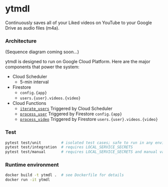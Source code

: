 # ytmdl

Continuously saves all of your Liked videos on YouTube to your Google Drive as audio files (m4a).

### Architecture

(Sequence diagram coming soon...)

ytmdl is designed to run on Google Cloud Platform. Here are the major components that power the system:

* Cloud Scheduler
  * 5-min interval
* Firestore
  * `config.{app}`
  * `users.{user}.videos.{video}`
* Cloud Functions
  * [`iterate_users`](ytmdl/iterate_users.py) Triggered by Cloud Scheduler
  * [`process_user`](ytmdl/process_user.py) Triggered by Firestore `config.{app}`
  * [`process_video`](ytmdl/process_video.py) Triggered by Firestore `users.{user}.videos.{video}`

### Test

```bash
pytest test/unit         # isolated test cases; safe to run in any environment
pytest test/integration  # requires LOCAL_SERVICE_SECRETS
pytest test/manual       # requires LOCAL_SERVICE_SECRETS and manual validation
```

### Runtime environment

```bash
docker build -t ytmdl .  # see Dockerfile for details
docker run -it ytmdl
```
